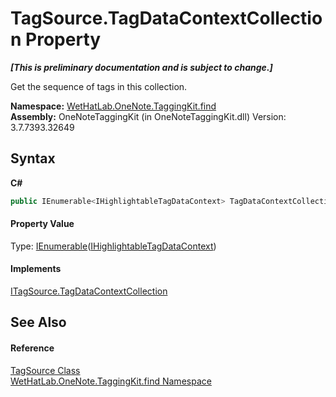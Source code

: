 # TagSource.TagDataContextCollection Property 
 _**\[This is preliminary documentation and is subject to change.\]**_

Get the sequence of tags in this collection.

**Namespace:**&nbsp;<a href="0e3a8efd-07d2-1709-b1cd-709153222081.md">WetHatLab.OneNote.TaggingKit.find</a><br />**Assembly:**&nbsp;OneNoteTaggingKit (in OneNoteTaggingKit.dll) Version: 3.7.7393.32649

## Syntax

**C#**<br />
``` C#
public IEnumerable<IHighlightableTagDataContext> TagDataContextCollection { get; }
```


#### Property Value
Type: <a href="http://msdn2.microsoft.com/en-us/library/9eekhta0" target="_blank">IEnumerable</a>(<a href="ea720471-b128-4927-e7a0-f4b1418c5ca4.md">IHighlightableTagDataContext</a>)

#### Implements
<a href="30c9962e-f9fb-8a51-1bf2-0734e574bb04.md">ITagSource.TagDataContextCollection</a><br />

## See Also


#### Reference
<a href="da46faed-d924-a941-91a9-5e5af949d1bf.md">TagSource Class</a><br /><a href="0e3a8efd-07d2-1709-b1cd-709153222081.md">WetHatLab.OneNote.TaggingKit.find Namespace</a><br />
